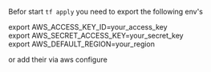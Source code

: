 Befor start `tf apply` you need to export the following env's

export AWS_ACCESS_KEY_ID=your_access_key \
export AWS_SECRET_ACCESS_KEY=your_secret_key \
export AWS_DEFAULT_REGION=your_region

or add their via aws configure

